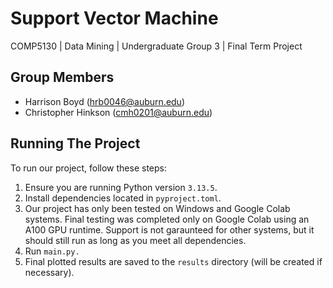 # Support Vector Machine

COMP5130 | Data Mining | Undergraduate Group 3 | Final Term Project

## Group Members

- Harrison Boyd (hrb0046@auburn.edu)
- Christopher Hinkson (cmh0201@auburn.edu)

## Running The Project

To run our project, follow these steps:

1. Ensure you are running Python version `3.13.5`.
2. Install dependencies located in `pyproject.toml`.
3. Our project has only been tested on Windows and Google Colab systems. Final testing was completed only on Google Colab using an A100 GPU runtime. Support is not garaunteed for other systems, but it should still run as long as you meet all dependencies.
4. Run `main.py.`
5. Final plotted results are saved to the `results` directory (will be created if necessary).

